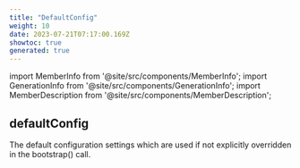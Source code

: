 ```yaml
---
title: "DefaultConfig"
weight: 10
date: 2023-07-21T07:17:00.169Z
showtoc: true
generated: true
---
```

<!-- This file was generated from the Vendure source. Do not modify. Instead, re-run the "docs:build" script -->
import MemberInfo from '@site/src/components/MemberInfo';
import GenerationInfo from '@site/src/components/GenerationInfo';
import MemberDescription from '@site/src/components/MemberDescription';


## defaultConfig

<GenerationInfo sourceFile="packages/core/src/config/default-config.ts" sourceLine="57" packageName="@vendure/core" />

The default configuration settings which are used if not explicitly overridden in the bootstrap() call.

